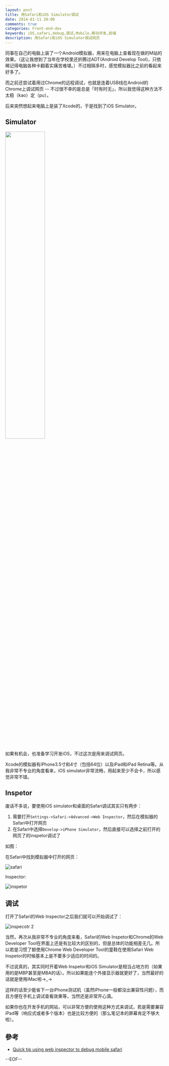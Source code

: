 ```yaml
---
layout: post
title: 用Safari和iOS Simulator调试
date: 2014-01-11 20:00
comments: true
categories: Front-end-dev
keywords: iOS,safari,debug,调试,Mobile,移动开发,前端
description: 用Safari和iOS Simulator调试网页
---
```


同事在自己的电脑上装了一个Android模拟器，用来在电脑上查看现在做的M站的效果。（这让我想到了当年在学校里还折腾过ADT(Android Develop Tool)，只依稀记得电脑各种卡翻着实痛苦难堪。）不过相隔多时，感觉模拟器比之前的看起来好多了。

而之前还尝试着用过Chrome的远程调试，也就是连着USB线在Android的Chrome上调试网页 -- 不过很不幸的是总是「时有时无」，所以我觉得这种方法不太稳（kao）定（pu）。

后来突然想起来电脑上是装了Xcode的，于是找到了iOS Simulator。

## Simulator

<img src="http://fantasyshao-blog.qiniudn.com/safari-inspector-2.png" style="width: 50%">

如果有机会，也准备学习开发iOS，不过这次是用来调试网页。

Xcode的模拟器有iPhone3.5寸和4寸（包括64位）以及iPad和iPad Retina等。从我非常不专业的角度看来，iOS simulator非常流畅，用起来至少不会卡，所以感觉非常不错。

## Inspetor

废话不多说，要使用iOS simulator和桌面的Safari调试其实只有两步：

1. 需要打开`Settings->Safari->Advanced->Web Inspector`，然后在模拟器的Safari中打开网页
2. 在Safari中选择`Develop->iPhone Simulator`，然后直接可以选择之前打开的网页了的inspetor调试了

如图：

在Safari中找到模拟器中打开的网页：

![safari](http://fantasyshao-blog.qiniudn.com/safari-inspector-3.png)

Inspector:

![inspetor](http://fantasyshao-blog.qiniudn.com/safari-inspector-4.png)

## 调试

打开了Safari的Web Inspector之后我们就可以开始调试了：

![inspecotr 2](http://fantasyshao-blog.qiniudn.com/safari-inspector-5.png)

当然，再次从我非常不专业的角度来看，Safari的Web Inspetor和Chrome的Web Developer Tool在界面上还是有比较大的区别的，但是总体的功能相差无几。所以若是习惯了额使用Chrome Web Developer Tool的童鞋在使用Safari Web Inspetor的时候基本上是不要多少适应的时间的。

不过说真的，其实同时开着Web Inspetor和iOS Simulator是相当占地方的（如果用的是MBP甚至是MBA的话）。所以如果能连个外接显示器就更好了，当然最好的话就是使用iMac啦→_→

这样的话至少能省下一台iPhone测试机（虽然iPhone一般都没出兼容性问题），而且方便在手机上调试查看效果等，当然还是非常开心滴。

如果你也在开发手机的网站，可以非常方便的使用这种方式来调试，若是需要兼容iPad等（响应式或者多个版本）也是比较方便的（那么笔记本的屏幕肯定不够大啦）。

## 參考

- [Quick tip using web inspector to debug mobile safari](http://webdesign.tutsplus.com/tutorials/workflow-tutorials/quick-tip-using-web-inspector-to-debug-mobile-safari/)

--EOF--
